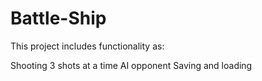 # Battle-Ship
This project includes functionality as:

Shooting 3 shots at a time
AI opponent
Saving and loading
